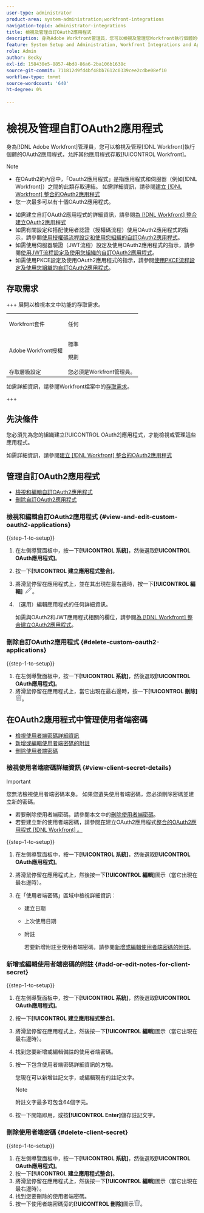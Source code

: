 ```yaml
---
user-type: administrator
product-area: system-administration;workfront-integrations
navigation-topic: administrator-integrations
title: 檢視及管理自訂OAuth2應用程式
description: 身為Adobe Workfront管理員，您可以檢視及管理您Workfront執行個體的OAuth2應用程式，此應用程式可讓其他應用程式存取Workfront。
feature: System Setup and Administration, Workfront Integrations and Apps
role: Admin
author: Becky
exl-id: 158430e5-8857-4bd8-86a6-2ba106b1638c
source-git-commit: 711812d9fd4bf48bb7612c0339cee2cdbe08ef10
workflow-type: tm+mt
source-wordcount: '640'
ht-degree: 0%

---
```


# 檢視及管理自訂OAuth2應用程式

身為[!DNL Adobe Workfront]管理員，您可以檢視及管理[!DNL Workfront]執行個體的OAuth2應用程式，允許其他應用程式存取[!UICONTROL Workfront]。

>[!NOTE]
>
>* 在OAuth2的內容中，「Oauth2應用程式」是指應用程式和伺服器（例如[!DNL Workfront]）之間的此類存取連結。 如需詳細資訊，請參閱[建立 [!DNL Workfront] 整合的OAuth2應用程式](../../administration-and-setup/configure-integrations/create-oauth-application.md)
>* 您一次最多可以有十個OAuth2應用程式。

* 如需建立自訂OAuth2應用程式的詳細資訊，請參閱[為 [!DNL Workfront] 整合建立OAuth2應用程式](../../administration-and-setup/configure-integrations/create-oauth-application.md)
* 如需有關設定和搭配使用者認證（授權碼流程）使用OAuth2應用程式的指示，請參閱[使用授權碼流程設定和使用您組織的自訂OAuth2應用程式](../../wf-api/api/oauth-app-code-token-flow.md)。
* 如需使用伺服器驗證（JWT流程）設定及使用OAuth2應用程式的指示，請參閱[使用JWT流程設定及使用您組織的自訂OAuth2應用程式](../../wf-api/api/oauth-app-jwt-flow.md)。
* 如需使用PKCE設定及使用OAuth2應用程式的指示，請參閱[使用PKCE流程設定及使用您組織的自訂OAuth2應用程式](../../wf-api/api/oauth-app-pkce-flow.md)。

## 存取需求

+++ 展開以檢視本文中功能的存取需求。

<table style="table-layout:auto"> 
 <col> 
 <col> 
 <tbody> 
  <tr> 
   <td role="rowheader">Workfront套件</td> 
   <td><p>任何</p></td> 
  </tr> 
  <tr> 
   <td role="rowheader">Adobe Workfront授權</td> 
   <td><p>標準</p> <p>規劃</p></td> 
  </tr> 
  <tr> 
   <td role="rowheader">存取層級設定</td> 
   <td>您必須是Workfront管理員。 </td> 
  </tr> 
 </tbody> 
</table>

如需詳細資訊，請參閱Workfront檔案中的[存取需求](/help/quicksilver/administration-and-setup/add-users/access-levels-and-object-permissions/access-level-requirements-in-documentation.md)。

+++

## 先決條件

您必須先為您的組織建立[!UICONTROL OAuth2]應用程式，才能檢視或管理這些應用程式。

如需詳細資訊，請參閱[建立 [!DNL Workfront] 整合的OAuth2應用程式](../../administration-and-setup/configure-integrations/create-oauth-application.md)

## 管理自訂OAuth2應用程式

* [檢視和編輯自訂OAuth2應用程式](#view-and-edit-custom-oauth2-applications)
* [刪除自訂OAuth2應用程式](#delete-custom-oauth2-applications)

### 檢視和編輯自訂OAuth2應用程式 {#view-and-edit-custom-oauth2-applications}

{{step-1-to-setup}}

1. 在左側導覽面板中，按一下&#x200B;**[!UICONTROL 系統]**，然後選取&#x200B;**[!UICONTROL OAuth應用程式]**。
1. 按一下&#x200B;**[!UICONTROL 建立應用程式整合]**。
1. 將滑鼠停留在應用程式上，並在其出現在最右邊時，按一下&#x200B;**[!UICONTROL 編輯]** ![編輯圖示](assets/edit-icon.png)。
1. （選用）編輯應用程式的任何詳細資訊。

   如需與OAuth2和JWT應用程式相關的欄位，請參閱[為 [!DNL Workfront] 整合建立OAuth2應用程式](../../administration-and-setup/configure-integrations/create-oauth-application.md)。

### 刪除自訂OAuth2應用程式 {#delete-custom-oauth2-applications}

{{step-1-to-setup}}

1. 在左側導覽面板中，按一下&#x200B;**[!UICONTROL 系統]**，然後選取&#x200B;**[!UICONTROL OAuth應用程式]**。
1. 將滑鼠停留在應用程式上，當它出現在最右邊時，按一下&#x200B;**[!UICONTROL 刪除]** ![刪除](assets/delete.png)。

## 在OAuth2應用程式中管理使用者端密碼

* [檢視使用者端密碼詳細資訊](#view-client-secret-details)
* [新增或編輯使用者端密碼的附註](#add-or-edit-notes-for-client-secret)
* [刪除使用者端密碼](#delete-client-secret)

### 檢視使用者端密碼詳細資訊 {#view-client-secret-details}

>[!IMPORTANT]
>
>您無法檢視使用者端密碼本身。 如果您遺失使用者端密碼，您必須刪除密碼並建立新的密碼。
>
>* 若要刪除使用者端密碼，請參閱本文中的[刪除使用者端密碼](#delete-client-secret)。
>* 若要建立新的使用者端密碼，請參閱[在](../../administration-and-setup/configure-integrations/create-oauth-application.md#create)建立OAuth2應用程式[整合的OAuth2應用程式 [!DNL Workfront] 。](../../administration-and-setup/configure-integrations/create-oauth-application.md)
>

{{step-1-to-setup}}

1. 在左側導覽面板中，按一下&#x200B;**[!UICONTROL 系統]**，然後選取&#x200B;**[!UICONTROL OAuth應用程式]**。
1. 將滑鼠停留在應用程式上，然後按一下&#x200B;**[!UICONTROL 編輯]**&#x200B;圖示（當它出現在最右邊時）。
1. 在「使用者端密碼」區域中檢視詳細資訊：

   * 建立日期
   * 上次使用日期
   * 附註

     若要新增附註至使用者端密碼，請參閱[新增或編輯使用者端密碼的附註](#add-or-edit-notes-for-client-secret)。

### 新增或編輯使用者端密碼的附註 {#add-or-edit-notes-for-client-secret}

{{step-1-to-setup}}

1. 在左側導覽面板中，按一下&#x200B;**[!UICONTROL 系統]**，然後選取&#x200B;**[!UICONTROL OAuth應用程式]**。
1. 按一下&#x200B;**[!UICONTROL 建立應用程式整合]**。
1. 將滑鼠停留在應用程式上，然後按一下&#x200B;**[!UICONTROL 編輯]**&#x200B;圖示（當它出現在最右邊時）。
1. 找到您要新增或編輯備註的使用者端密碼。
1. 按一下包含使用者端密碼詳細資訊的方塊。

   您現在可以新增註記文字，或編輯現有的註記文字。

   >[!NOTE]
   >
   >附註文字最多可包含64個字元。

1. 按一下開箱即用，或按&#x200B;**[!UICONTROL Enter]**&#x200B;儲存註記文字。

### 刪除使用者端密碼 {#delete-client-secret}

{{step-1-to-setup}}

1. 在左側導覽面板中，按一下&#x200B;**[!UICONTROL 系統]**，然後選取&#x200B;**[!UICONTROL OAuth應用程式]**。
1. 按一下&#x200B;**[!UICONTROL 建立應用程式整合]**。
1. 將滑鼠停留在應用程式上，然後按一下&#x200B;**[!UICONTROL 編輯]**&#x200B;圖示（當它出現在最右邊時）。
1. 找到您要刪除的使用者端密碼。
1. 按一下使用者端密碼旁的&#x200B;**[!UICONTROL 刪除]**&#x200B;圖示![刪除](assets/delete.png)。
